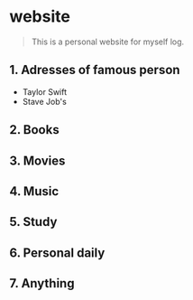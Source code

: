 # website
> This is a personal website for myself log.
## 1. Adresses of famous person
- Taylor Swift
- Stave Job's

## 2. Books

## 3. Movies

## 4. Music

## 5. Study

## 6. Personal daily

## 7. Anything

